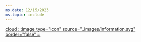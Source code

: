 ```yaml
---
ms.date: 12/15/2023
ms.topic: include
---
```


[cloud :::image type="icon" source="..images/information.svg" border="false":::](../../hello-how-it-works-technology.md#cloud-deployment "For organizations using Microsoft Entra-only identities. Device management is usually done via Intune/MDM")
